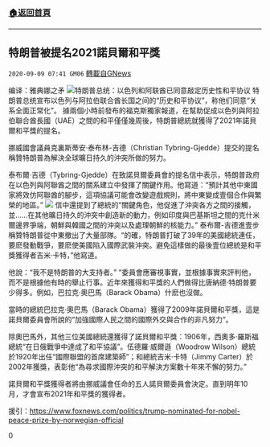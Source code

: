 ###  [:house:返回首頁](https://github.com/ourhimalayas/txt)
---

## 特朗普被提名2021諾貝爾和平獎
`2020-09-09 07:41 GM06` [轉載自GNews](https://gnews.org/zh-hant/343027/)

编译：雅典娜之矛
![](https://s3.amazonaws.com/gnews-media-offload/wp-content/uploads/2020/09/09073353/%E5%92%8C%E5%B9%B3.png)特朗普总统：以色列和阿联酋已同意敲定历史性和平协议
特朗普总统宣布以色列与阿拉伯联合酋长国之间的“历史和平协议”，称他们同意“关系全面正常化”。
據兩個小時前發布的福克斯獨家報道，在幫助促成以色列與阿拉伯聯合酋長國（UAE）之間的和平僅僅幾周後，特朗普總統就獲得了2021年諾貝爾和平獎的提名。

挪威國會議員克裏斯蒂安·泰布林-吉德（Christian Tybring-Gjedde）提交的提名稱贊特朗普為解決全球曠日持久的沖突所做的努力。

泰布爾·吉德（Tybring-Gjedde）在致諾貝爾委員會的提名信中表示，特朗普政府在以色列與阿聯酋之間的關系建立中發揮了關鍵作用。他寫道：“預計其他中東國家將效仿阿聯酋的腳步，這項協議可能會改變遊戲規則，將中東變成壹個合作與繁榮的地區。”
![](https://s3.amazonaws.com/gnews-media-offload/wp-content/uploads/2020/09/09073435/%E5%92%8C%E5%B9%B31.png)
信中還提到了總統的“關鍵角色，他促進了沖突各方之間的接觸，並……在其他曠日持久的沖突中創造新的動力，例如印度與巴基斯坦之間的克什米爾邊界爭端，朝鮮與韓國之間的沖突以及處理朝鮮的核能力。”
泰布爾-吉德進壹步稱贊特朗普從中東撤出了大量部隊。“的確，特朗普打破了39年的美國總統連任，要麽發動戰爭，要麽使美國陷入國際武裝沖突。避免這樣做的最後壹位總統是和平獎獲得者吉米·卡特，”他寫道。

他說：“我不是特朗普的大支持者。” “委員會應審視事實，並根據事實來評判他，而不是根據他有時的舉止行事。近年來獲得和平獎的人們做得比唐納德·特朗普要少得多。例如，巴拉克·奧巴馬（Barack Obama）什麽也沒做。

當時的總統巴拉克·奧巴馬（Barack Obama）獲得了2009年諾貝爾和平獎，這是諾貝爾委員會所說的“加強國際人民之間的國際外交與合作的非凡努力”。

除奧巴馬外，其他三位美國總統還獲得了諾貝爾和平獎：1906年，西奧多·羅斯福總統“在日俄戰爭中達成了和平協議”。伍德羅·威爾遜（Woodrow Wilson）總統於1920年出任“國際聯盟的首席建築師”；和總統吉米·卡特（Jimmy Carter）於2002年獲獎，表彰他“為尋求國際沖突的和平解決方案數十年來不懈的努力。”

諾貝爾和平獎獲得者將由挪威議會任命的五人諾貝爾委員會決定。直到明年10月，才會宣布2021年和平獎的獲得者。

援引：https://www.foxnews.com/politics/trump-nominated-for-nobel-peace-prize-by-norwegian-official

0
